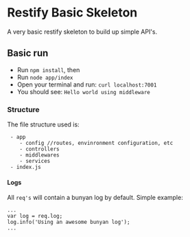 # Restify Basic Skeleton

A very basic restify skeleton to build up simple API's.

## Basic run
- Run `npm install`, then
- Run `node app/index`
- Open your terminal and run: `curl localhost:7001`
- You should see: `Hello world using middleware`

### Structure

The file structure used is:
```
 - app
    - config //routes, envinronment configuration, etc
    - controllers
    - middlewares
    - services
 - index.js
```

#### Logs

All `req's` will contain a bunyan log by default. Simple example:

```
...
var log = req.log;
log.info('Using an awesome bunyan log');
...
```

